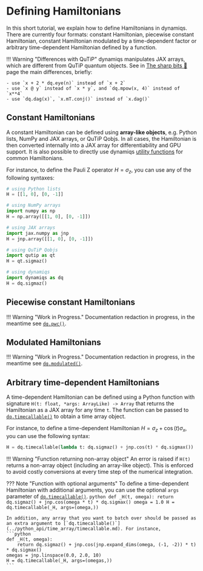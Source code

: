 # Defining Hamiltonians

In this short tutorial, we explain how to define Hamiltonians in dynamiqs. There are currently four formats: constant Hamiltonian, piecewise constant Hamiltonian, constant Hamiltonian modulated by a time-dependent factor or arbitrary time-dependent Hamiltonian defined by a function.

!!! Warning "Differences with QuTiP"
    dynamiqs manipulates JAX arrays, which are different from QuTiP quantum objects. See in [The sharp bits 🔪](/getting_started/sharp-bits.html) page the main differences, briefly:

    - use `x + 2 * dq.eye(n)` instead of `x + 2`
    - use `x @ y` instead of `x * y`, and `dq.mpow(x, 4)` instead of `x**4`
    - use `dq.dag(x)`, `x.mT.conj()` instead of `x.dag()`

## Constant Hamiltonians

A constant Hamiltonian can be defined using **array-like objects**, e.g. Python lists, NumPy and JAX arrays, or QuTiP Qobjs. In all cases, the Hamiltonian is then converted internally into a JAX array for differentiability and GPU support. It is also possible to directly use dynamiqs [utility functions](../python_api/index.md) for common Hamiltonians.

For instance, to define the Pauli Z operator $H = \sigma_z$, you can use any of the following syntaxes:

```python
# using Python lists
H = [[1, 0], [0, -1]]

# using NumPy arrays
import numpy as np
H = np.array([[1, 0], [0, -1]])

# using JAX arrays
import jax.numpy as jnp
H = jnp.array([[1, 0], [0, -1]])

# using QuTiP Qobjs
import qutip as qt
H = qt.sigmaz()

# using dynamiqs
import dynamiqs as dq
H = dq.sigmaz()
```

## Piecewise constant Hamiltonians

!!! Warning "Work in Progress."
    Documentation redaction in progress, in the meantime see [`dq.pwc()`](../python_api/time_array/pwc.md).


## Modulated Hamiltonians

!!! Warning "Work in Progress."
    Documentation redaction in progress, in the meantime see [`dq.modulated()`](../python_api/time_array/modulated.md).


## Arbitrary time-dependent Hamiltonians

A time-dependent Hamiltonian can be defined using a Python function with signature `H(t: float, *args: ArrayLike) -> Array` that returns the Hamiltonian as a JAX array for any time `t`. The function can be passed to [`dq.timecallable()`](../python_api/time_array/timecallable.md) to obtain a time array object.

For instance, to define a time-dependent Hamiltonian $H = \sigma_z + \cos(t)\sigma_x$, you can use the following syntax:

```python
H = dq.timecallable(lambda t: dq.sigmaz() + jnp.cos(t) * dq.sigmax())
```

!!! Warning "Function returning non-array object"
    An error is raised if `H(t)` returns a non-array object (including an array-like object). This is enforced to avoid costly conversions at every time step of the numerical integration.

??? Note "Function with optional arguments"
    To define a time-dependent Hamiltonian with additional arguments, you can use the optional `args` parameter of [`dq.timecallable()`](../python_api/time_array/timecallable.md).
    ```python
    def _H(t, omega):
        return dq.sigmaz() + jnp.cos(omega * t) * dq.sigmax()
    omega = 1.0
    H = dq.timecallable(_H, args=(omega,))
    ```

    In addition, any array that you want to batch over should be passed as an extra argument to [`dq.timecallable()`](../python_api/time_array/timecallable.md). For instance,
    ```python
    def _H(t, omega):
        return dq.sigmaz() + jnp.cos(jnp.expand_dims(omega, (-1, -2)) * t) * dq.sigmax()
    omegas = jnp.linspace(0.0, 2.0, 10)
    H = dq.timecallable(_H, args=(omegas,))
    ```
